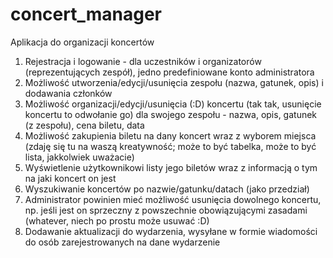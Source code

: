 # concert_manager
Aplikacja do organizacji koncertów
1. Rejestracja i logowanie - dla uczestników i organizatorów (reprezentujących zespół), jedno predefiniowane konto administratora
2. Możliwość utworzenia/edycji/usunięcia zespołu (nazwa, gatunek, opis) i dodawania członków
3. Możliwość organizacji/edycji/usunięcia (:D) koncertu (tak tak, usunięcie koncertu to odwołanie go) dla swojego zespołu - nazwa, opis, gatunek (z zespołu), cena biletu, data
4. Możliwość zakupienia biletu na dany koncert wraz z wyborem miejsca (zdaję się tu na waszą kreatywność; może to być tabelka, może to być lista, jakkolwiek uważacie)
5. Wyświetlenie użytkownikowi listy jego biletów wraz z informacją o tym na jaki koncert on jest
6. Wyszukiwanie koncertów po nazwie/gatunku/datach (jako przedział)
7. Administrator powinien mieć możliwość usunięcia dowolnego koncertu, np. jeśli jest on sprzeczny z powszechnie obowiązującymi zasadami (whatever, niech po prostu może usuwać :D)
8. Dodawanie aktualizacji do wydarzenia, wysyłane w formie wiadomości do osób zarejestrowanych na dane wydarzenie
